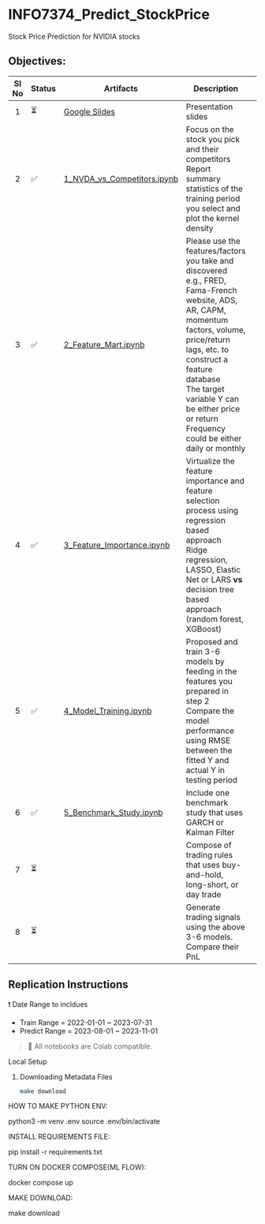 # INFO7374_Predict_StockPrice

Stock Price Prediction for NVIDIA stocks

## Objectives:

| **Sl No** | **Status** | **Artifacts** | **Description** |  |
|:---:|---|---|---|---|
| 1 | :hourglass_flowing_sand: | [Google Slides](https://docs.google.com/presentation/d/1lu3VtoFbudPkh85tx63-g5CTauhQ6ZcUwARL4rkhEgY/edit) | Presentation slides |  |
| 2 | :white_check_mark: | [1_NVDA_vs_Competitors.ipynb](./1_NVDA_vs_Competitors.ipynb) | Focus on the stock you pick and their competitors<br>Report summary statistics of the training period you select and plot the kernel density |  |
| 3 | :white_check_mark: | [2_Feature_Mart.ipynb](./2_Feature_Mart.ipynb) | Please use the features/factors you  take and discovered<br>e.g., FRED, Fama-French website, ADS, AR, CAPM, momentum factors, volume, price/return lags, etc. to construct a feature database<br>The target variable Y can be either price or return<br>Frequency could be either daily or monthly |  |
| 4 | :white_check_mark: | [3_Feature_Importance.ipynb](./3_Feature_Importance.ipynb) | Virtualize the feature importance and feature selection process using regression based approach<br>Ridge regression, LASSO, Elastic Net or LARS **vs** decision tree based approach (random forest, XGBoost) |  |
| 5 | :white_check_mark: | [4_Model_Training.ipynb](./4_Model_Training.ipynb) | Proposed and train 3-6 models by feeding in the features you prepared in step 2<br>Compare the model performance using RMSE between the fitted Y and actual Y in testing period |  |
| 6 | :white_check_mark: | [5_Benchmark_Study.ipynb](./5_Benchmark_Study.ipynb) | Include one benchmark study that uses GARCH or Kalman Filter |  |
| 7 | :hourglass_flowing_sand: |  | Compose of trading rules that uses buy-and-hold, long-short, or day trade |  |
| 8 | :hourglass_flowing_sand: |  | Generate trading signals using the above 3-6 models. Compare their PnL |  |

## Replication Instructions

:exclamation: Date Range to incldues

* Train Range = 2022-01-01 ~ 2023-07-31
* Predict Range = 2023-08-01 ~ 2023-11-01

> :notebook: All notebooks are Colab compatible.

Local Setup 

1. Downloading Metadata Files
    ```bash
    make download
    ```

HOW TO MAKE PYTHON ENV:

python3 -m venv .env
source .env/bin/activate

INSTALL REQUIREMENTS FILE:

pip install -r requirements.txt

TURN ON DOCKER COMPOSE(ML FLOW):

docker compose up

MAKE DOWNLOAD:

make download
